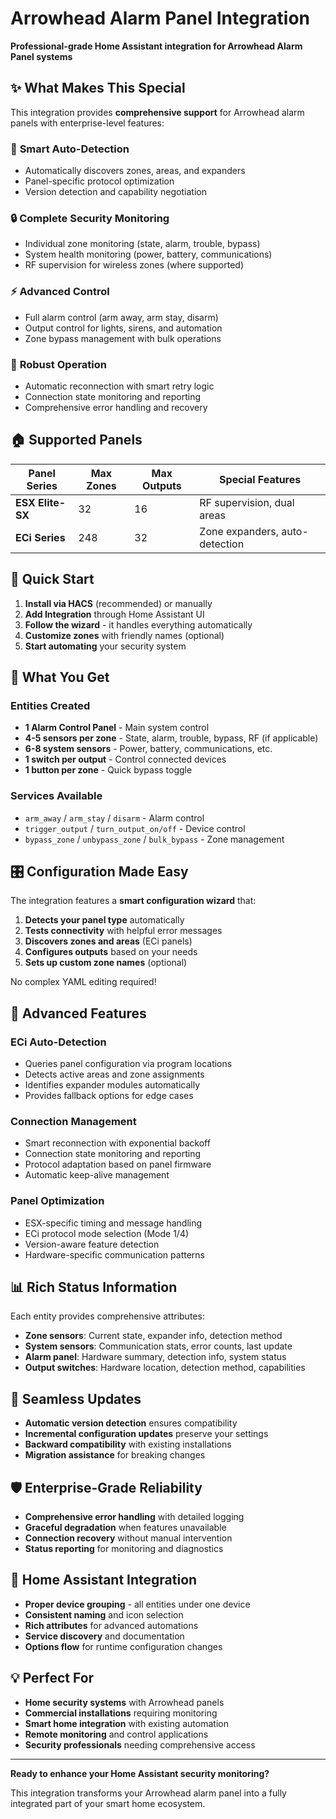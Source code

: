 # Arrowhead Alarm Panel Integration

**Professional-grade Home Assistant integration for Arrowhead Alarm Panel systems**

## ✨ What Makes This Special

This integration provides **comprehensive support** for Arrowhead alarm panels with enterprise-level features:

### 🎯 **Smart Auto-Detection**
- Automatically discovers zones, areas, and expanders
- Panel-specific protocol optimization  
- Version detection and capability negotiation

### 🔒 **Complete Security Monitoring**
- Individual zone monitoring (state, alarm, trouble, bypass)
- System health monitoring (power, battery, communications)
- RF supervision for wireless zones (where supported)

### ⚡ **Advanced Control**
- Full alarm control (arm away, arm stay, disarm)
- Output control for lights, sirens, and automation
- Zone bypass management with bulk operations

### 🔧 **Robust Operation**
- Automatic reconnection with smart retry logic
- Connection state monitoring and reporting
- Comprehensive error handling and recovery

## 🏠 Supported Panels

| Panel Series | Max Zones | Max Outputs | Special Features |
|--------------|-----------|-------------|------------------|
| **ESX Elite-SX** | 32 | 16 | RF supervision, dual areas |
| **ECi Series** | 248 | 32 | Zone expanders, auto-detection |

## 🚀 Quick Start

1. **Install via HACS** (recommended) or manually
2. **Add Integration** through Home Assistant UI
3. **Follow the wizard** - it handles everything automatically
4. **Customize zones** with friendly names (optional)
5. **Start automating** your security system

## 📱 What You Get

### Entities Created
- **1 Alarm Control Panel** - Main system control
- **4-5 sensors per zone** - State, alarm, trouble, bypass, RF (if applicable)
- **6-8 system sensors** - Power, battery, communications, etc.
- **1 switch per output** - Control connected devices  
- **1 button per zone** - Quick bypass toggle

### Services Available
- `arm_away` / `arm_stay` / `disarm` - Alarm control
- `trigger_output` / `turn_output_on/off` - Device control
- `bypass_zone` / `unbypass_zone` / `bulk_bypass` - Zone management

## 🎛️ Configuration Made Easy

The integration features a **smart configuration wizard** that:

1. **Detects your panel type** automatically
2. **Tests connectivity** with helpful error messages  
3. **Discovers zones and areas** (ECi panels)
4. **Configures outputs** based on your needs
5. **Sets up custom zone names** (optional)

No complex YAML editing required!

## 🔧 Advanced Features

### ECi Auto-Detection
- Queries panel configuration via program locations
- Detects active areas and zone assignments
- Identifies expander modules automatically
- Provides fallback options for edge cases

### Connection Management  
- Smart reconnection with exponential backoff
- Connection state monitoring and reporting
- Protocol adaptation based on panel firmware
- Automatic keep-alive management

### Panel Optimization
- ESX-specific timing and message handling
- ECi protocol mode selection (Mode 1/4)
- Version-aware feature detection
- Hardware-specific communication patterns

## 📊 Rich Status Information

Each entity provides comprehensive attributes:

- **Zone sensors**: Current state, expander info, detection method
- **System sensors**: Communication stats, error counts, last update
- **Alarm panel**: Hardware summary, detection info, system status
- **Output switches**: Hardware location, detection method, capabilities

## 🔄 Seamless Updates

- **Automatic version detection** ensures compatibility
- **Incremental configuration updates** preserve your settings  
- **Backward compatibility** with existing installations
- **Migration assistance** for breaking changes

## 🛡️ Enterprise-Grade Reliability

- **Comprehensive error handling** with detailed logging
- **Graceful degradation** when features unavailable
- **Connection recovery** without manual intervention
- **Status reporting** for monitoring and diagnostics

## 🎨 Home Assistant Integration

- **Proper device grouping** - all entities under one device
- **Consistent naming** and icon selection
- **Rich attributes** for advanced automations
- **Service discovery** and documentation
- **Options flow** for runtime configuration changes

## 💡 Perfect For

- **Home security systems** with Arrowhead panels
- **Commercial installations** requiring monitoring
- **Smart home integration** with existing automation
- **Remote monitoring** and control applications
- **Security professionals** needing comprehensive access

---

**Ready to enhance your Home Assistant security monitoring?**

This integration transforms your Arrowhead alarm panel into a fully integrated part of your smart home ecosystem.